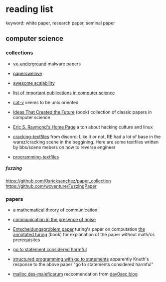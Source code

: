 # reading list

keyword: white paper, research paper, seminal paper

## computer science

### collections

- [vx-underground]
  malware papers
- [paperswelove]
- [awesome scalability]
- [list of important publications in computer science][cs-publications]
- [cat-v]
  seems to be unix oriented
- [Ideas That Created the Future] (book)
  collection of classic papers in computer science
- [Eric S. Raymond's Home Page][eric-s-raymond]
  a ton about hacking culture and linux

- [cracking-textfiles]
  from discord: Like it or not, RE had a lot of base in the warez/cracking scene
  in the beggining. Here are some textfiles written by bbs/scene mebers on how
  to reverse engineer
- [programming-textfiles]

##### fuzzing

<https://github.com/0xricksanchez/paper_collection>
<https://github.com/wcventure/FuzzingPaper>

### papers

- [a mathematical theory of communication](https://web.archive.org/web/20150328061529/http://cm.bell-labs.com/cm/ms/what/shannonday/shannon1948.pdf)
- [communication in the presence of noise](http://www.stanford.edu/class/ee104/shannonpaper.pdf)
- [Entscheidungsproblem paper](https://www.soe.ucsc.edu/classes/cmps130/Spring09/Papers/turing-1936.pdf)
  turing's paper on computation
  [the annotated turing](http://www.amazon.com/Annotated-Turing-Through-Historic-Computability/dp/0470229055/)
  (book) for explanation of the paper without math/cs prerequisites
- [go to statement considered harmful](http://www.u.arizona.edu/~rubinson/copyright_violations/Go_To_Considered_Harmful.html)
- [structured programming with go to statements](http://citeseerx.ist.psu.edu/viewdoc/download?doi=10.1.1.103.6084&rep=rep1&type=pdf)
  apparently Knuth's response to the above paper "go to statements considered harmful"

- [malloc des-maleficarum](http://phrack.org/issues/66/10.html)
  reccomendation from [day0sec blog](https://dayzerosec.com/blog/2021/02/02/getting-started.html)

[vx-underground]: https://vx-underground.org/Papers "VX-Underground Papers"
[paperswelove]: https://github.com/papers-we-love/papers-we-love "Papers We Love"
[awesome scalability]: https://github.com/binhnguyennus/awesome-scalability
[cs-publications]: https://www.wikiwand.com/en/List_of_important_publications_in_computer_science
[cat-v]: https://doc.cat-v.org/
[Ideas That Created the Future]: https://mitpress.mit.edu/9780262045308/
[eric-s-raymond]: http://www.catb.org/~esr/faqs/
[cracking-textfiles]: http://www.textfiles.com/piracy/CRACKING/
[programming-textfiles]: http://www.textfiles.com/programming/
